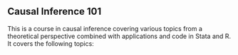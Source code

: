 ## Causal Inference 101

This is a course in causal inference covering various topics from a theoretical perspective combined with applications and code in Stata and R.
It covers the following topics:
